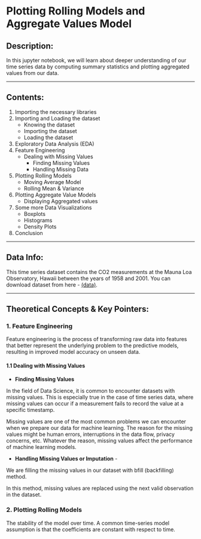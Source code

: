 # Plotting Rolling Models and Aggregate Values Model

## Description:
In this jupyter notebook, we will learn about deeper understanding of our time series data by computing summary statistics and plotting aggregated values from our data.

---
## Contents:
1. Importing the necessary libraries
2. Importing and Loading the dataset
    - Knowing the dataset
    - Importing the dataset
    - Loading the dataset
3. Exploratory Data Analysis (EDA)
4. Feature Engineering
    - Dealing with Missing Values
      - Finding Missing Values
      - Handling Missing Data
5. Plotting Rolling Models
    - Moving Average Model
    - Rolling Mean & Variance
6. Plotting Aggregate Value Models
    - Displaying Aggregated values
7. Some more Data Visualizations
    - Boxplots
    - Histograms
    - Density Plots
8. Conclusion

---
## Data Info:
This time series dataset contains the CO2 measurements at the Mauna Loa Observatory, Hawaii between the years of 1958 and 2001. You can download dataset from here - [(data)](https://github.com/Ravjot03/Visualizing-Time-Series-Data-in-Python/blob/main/Chapter-2/ch2_co2_levels.csv).

---
## Theoretical Concepts & Key Pointers:

### 1. Feature Engineering
Feature engineering is the process of transforming raw data into features that better represent the underlying problem to the predictive models, resulting in improved model accuracy on unseen data.

#### 1.1 Dealing with Missing Values

- **Finding Missing Values**
 
In the field of Data Science, it is common to encounter datasets with missing values. This is especially true in the case of time series data, where missing values can occur if a measurement fails to record the value at a specific timestamp.

Missing values are one of the most common problems we can encounter when we prepare our data for machine learning. The reason for the missing values might be human errors, interruptions in the data flow, privacy concerns, etc. Whatever the reason, missing values affect the performance of machine learning models.

- **Handling Missing Values or Imputation** -

We are filling the missing values in our dataset with bfill (backfilling) method.

In this method, missing values are replaced using the next valid observation in the dataset.

### 2. Plotting Rolling Models

The stability of the model over time. A common time-series model assumption is that the coefficients are constant with respect to time.
